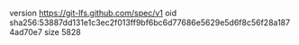 version https://git-lfs.github.com/spec/v1
oid sha256:53887dd131e1c3ec2f013ff9bf6bc6d77686e5629e5d6f8c56f28a1874ad70e7
size 5828
